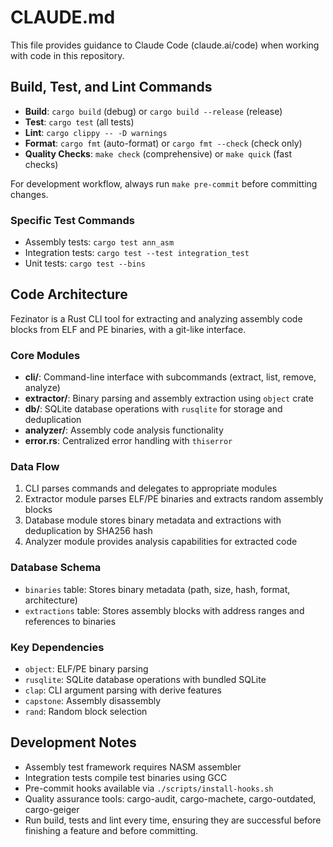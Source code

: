 # CLAUDE.md

This file provides guidance to Claude Code (claude.ai/code) when working with code in this repository.

## Build, Test, and Lint Commands

- **Build**: `cargo build` (debug) or `cargo build --release` (release)
- **Test**: `cargo test` (all tests)
- **Lint**: `cargo clippy -- -D warnings`
- **Format**: `cargo fmt` (auto-format) or `cargo fmt --check` (check only)
- **Quality Checks**: `make check` (comprehensive) or `make quick` (fast checks)

For development workflow, always run `make pre-commit` before committing changes.

### Specific Test Commands
- Assembly tests: `cargo test ann_asm`
- Integration tests: `cargo test --test integration_test`
- Unit tests: `cargo test --bins`

## Code Architecture

Fezinator is a Rust CLI tool for extracting and analyzing assembly code blocks from ELF and PE binaries, with a git-like interface.

### Core Modules
- **cli/**: Command-line interface with subcommands (extract, list, remove, analyze)
- **extractor/**: Binary parsing and assembly extraction using `object` crate
- **db/**: SQLite database operations with `rusqlite` for storage and deduplication
- **analyzer/**: Assembly code analysis functionality
- **error.rs**: Centralized error handling with `thiserror`

### Data Flow
1. CLI parses commands and delegates to appropriate modules
2. Extractor module parses ELF/PE binaries and extracts random assembly blocks
3. Database module stores binary metadata and extractions with deduplication by SHA256 hash
4. Analyzer module provides analysis capabilities for extracted code

### Database Schema
- `binaries` table: Stores binary metadata (path, size, hash, format, architecture)
- `extractions` table: Stores assembly blocks with address ranges and references to binaries

### Key Dependencies
- `object`: ELF/PE binary parsing
- `rusqlite`: SQLite database operations with bundled SQLite
- `clap`: CLI argument parsing with derive features
- `capstone`: Assembly disassembly
- `rand`: Random block selection

## Development Notes

- Assembly test framework requires NASM assembler
- Integration tests compile test binaries using GCC
- Pre-commit hooks available via `./scripts/install-hooks.sh`
- Quality assurance tools: cargo-audit, cargo-machete, cargo-outdated, cargo-geiger
- Run build, tests and lint every time, ensuring they are successful before finishing a feature and before committing.